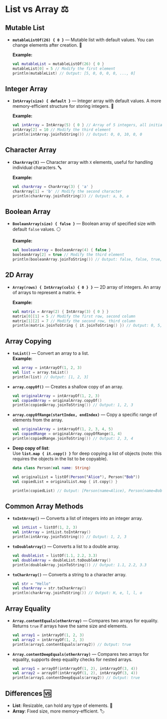 # List vs Array ⚖️

## Mutable List
- **`mutableListOf(26) { 0 }`** — Mutable list with default values. You can change elements after creation. 📝

  **Example:**
  ```kotlin
  val mutableList = mutableListOf(26) { 0 }
  mutableList[0] = 5 // Modify the first element
  println(mutableList) // Output: [5, 0, 0, 0, 0, ..., 0]
  ```

## Integer Array
- **`IntArray(size) { default }`** — Integer array with default values. A more memory-efficient structure for storing integers. 🔢

    **Example:**
    ```kotlin
    val intArray = IntArray(5) { 0 } // Array of 5 integers, all initialized to 0
    intArray[2] = 10 // Modify the third element
    println(intArray.joinToString()) // Output: 0, 0, 10, 0, 0
    ```

## Character Array
- **`CharArray(X)`** — Character array with `X` elements, useful for handling individual characters. 🔤

    **Example:**
    ```kotlin
    val charArray = CharArray(3) { 'a' }
    charArray[1] = 'b' // Modify the second character
    println(charArray.joinToString()) // Output: a, b, a
    ```

## Boolean Array
- **`BooleanArray(size) { false }`** — Boolean array of specified size with default `false` values. ⚪

    **Example:**
    ```kotlin
    val booleanArray = BooleanArray(4) { false }
    booleanArray[2] = true // Modify the third element
    println(booleanArray.joinToString()) // Output: false, false, true, false
    ```

## 2D Array
- **`Array(rows) { IntArray(cols) { 0 } }`** — 2D array of integers. An array of arrays to represent a matrix. ➗

    **Example:**
    ```kotlin
    val matrix = Array(2) { IntArray(3) { 0 } }
    matrix[0][1] = 5 // Modify the first row, second column
    matrix[1][2] = 7 // Modify the second row, third column
    println(matrix.joinToString { it.joinToString() }) // Output: 0, 5, 0 | 0, 0, 7
    ```

## Array Copying
- **`toList()`** — Convert an array to a list.  
    **Example:**
    ```kotlin
    val array = intArrayOf(1, 2, 3)
    val list = array.toList()
    println(list) // Output: [1, 2, 3]
    ```
- **`array.copyOf()`** — Creates a shallow copy of an array.  
    ```kotlin
    val originalArray = intArrayOf(1, 2, 3)
    val copiedArray = originalArray.copyOf()
    println(copiedArray.joinToString()) // Output: 1, 2, 3
    ```
- **`array.copyOfRange(startIndex, endIndex)`** — Copy a specific range of elements from the array.  
    ```kotlin
    val originalArray = intArrayOf(1, 2, 3, 4, 5)
    val copiedRange = originalArray.copyOfRange(1, 4)
    println(copiedRange.joinToString()) // Output: 2, 3, 4
    ```
- **Deep copy of list**:  
  Use **`list.map { it.copy() }`** for deep copying a list of objects (note: this requires the objects in the list to be copyable).
    ```kotlin
    data class Person(val name: String)

    val originalList = listOf(Person("Alice"), Person("Bob"))
    val copiedList = originalList.map { it.copy() }

    println(copiedList) // Output: [Person(name=Alice), Person(name=Bob)]
    ```

## Common Array Methods
- **`toIntArray()`** — Converts a list of integers into an integer array. 
    ```kotlin
    val intList = listOf(1, 2, 3)
    val intArray = intList.toIntArray()
    println(intArray.joinToString()) // Output: 1, 2, 3
    ``` 
- **`toDoubleArray()`** — Converts a list to a double array.  
    ```kotlin
    val doubleList = listOf(1.1, 2.2, 3.3)
    val doubleArray = doubleList.toDoubleArray()
    println(doubleArray.joinToString()) // Output: 1.1, 2.2, 3.3
    ```
- **`toCharArray()`** — Converts a string to a character array. 
    ```kotlin
    val str = "Hello"
    val charArray = str.toCharArray()
    println(charArray.joinToString()) // Output: H, e, l, l, o
    ``` 

## Array Equality
- **`Array.contentEquals(otherArray)`** — Compares two arrays for equality. Returns `true` if arrays have the same size and elements.  
    ```kotlin
    val array1 = intArrayOf(1, 2, 3)
    val array2 = intArrayOf(1, 2, 3)
    println(array1.contentEquals(array2)) // Output: true
    ```
- **`Array.contentDeepEquals(otherArray)`** — Compares two arrays for equality, supports deep equality checks for nested arrays.
    ```kotlin
    val array1 = arrayOf(intArrayOf(1, 2), intArrayOf(3, 4))
    val array2 = arrayOf(intArrayOf(1, 2), intArrayOf(3, 4))
    println(array1.contentDeepEquals(array2)) // Output: true
    ```

## Differences 🆚
- **List**: Resizable, can hold any type of elements. 🔄  
- **Array**: Fixed size, more memory-efficient. 🏷️